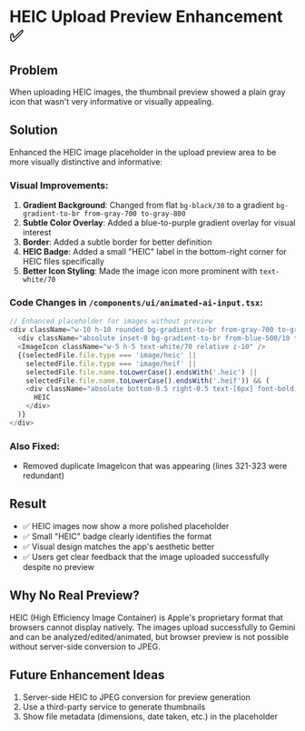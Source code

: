 # HEIC Upload Preview Enhancement ✅

## Problem
When uploading HEIC images, the thumbnail preview showed a plain gray icon that wasn't very informative or visually appealing.

## Solution
Enhanced the HEIC image placeholder in the upload preview area to be more visually distinctive and informative:

### Visual Improvements:
1. **Gradient Background**: Changed from flat `bg-black/30` to a gradient `bg-gradient-to-br from-gray-700 to-gray-800`
2. **Subtle Color Overlay**: Added a blue-to-purple gradient overlay for visual interest
3. **Border**: Added a subtle border for better definition
4. **HEIC Badge**: Added a small "HEIC" label in the bottom-right corner for HEIC files specifically
5. **Better Icon Styling**: Made the image icon more prominent with `text-white/70`

### Code Changes in `/components/ui/animated-ai-input.tsx`:
```typescript
// Enhanced placeholder for images without preview
<div className="w-10 h-10 rounded bg-gradient-to-br from-gray-700 to-gray-800 flex items-center justify-center flex-shrink-0 relative overflow-hidden border border-gray-600/50">
  <div className="absolute inset-0 bg-gradient-to-br from-blue-500/10 to-purple-500/10"></div>
  <ImageIcon className="w-5 h-5 text-white/70 relative z-10" />
  {(selectedFile.file.type === 'image/heic' || 
    selectedFile.file.type === 'image/heif' ||
    selectedFile.file.name.toLowerCase().endsWith('.heic') ||
    selectedFile.file.name.toLowerCase().endsWith('.heif')) && (
    <div className="absolute bottom-0.5 right-0.5 text-[6px] font-bold text-white/50 bg-black/50 px-0.5 rounded">
      HEIC
    </div>
  )}
</div>
```

### Also Fixed:
- Removed duplicate ImageIcon that was appearing (lines 321-323 were redundant)

## Result
- ✅ HEIC images now show a more polished placeholder
- ✅ Small "HEIC" badge clearly identifies the format
- ✅ Visual design matches the app's aesthetic better
- ✅ Users get clear feedback that the image uploaded successfully despite no preview

## Why No Real Preview?
HEIC (High Efficiency Image Container) is Apple's proprietary format that browsers cannot display natively. The images upload successfully to Gemini and can be analyzed/edited/animated, but browser preview is not possible without server-side conversion to JPEG.

## Future Enhancement Ideas
1. Server-side HEIC to JPEG conversion for preview generation
2. Use a third-party service to generate thumbnails
3. Show file metadata (dimensions, date taken, etc.) in the placeholder